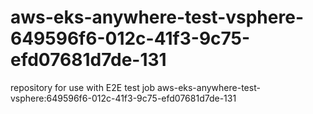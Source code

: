 # aws-eks-anywhere-test-vsphere-649596f6-012c-41f3-9c75-efd07681d7de-131
repository for use with E2E test job aws-eks-anywhere-test-vsphere:649596f6-012c-41f3-9c75-efd07681d7de-131
